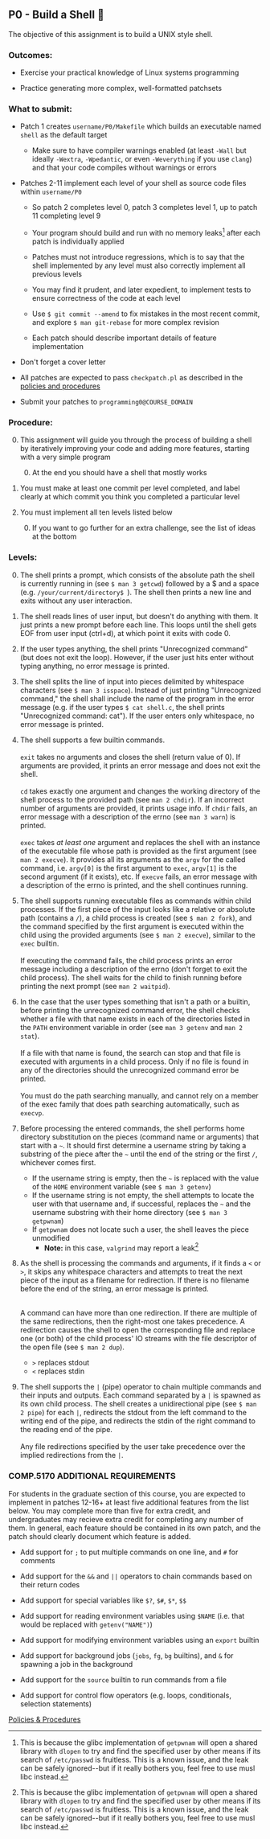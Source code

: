 ## P0 - Build a Shell 🐚

The objective of this assignment is to build a UNIX style shell.

### Outcomes:

* Exercise your practical knowledge of Linux systems programming

* Practice generating more complex, well-formatted patchsets

### What to submit:

* Patch 1 creates `username/P0/Makefile` which builds an executable named `shell` as the default target

    * Make sure to have compiler warnings enabled (at least `-Wall` but ideally `-Wextra`, `-Wpedantic`, or even `-Weverything` if you use `clang`) and that your code compiles without warnings or errors

* Patches 2-11 implement each level of your shell as source code files within `username/P0`

    * So patch 2 completes level 0, patch 3 completes level 1, up to patch 11 completing level 9

    * Your program should build and run with no memory leaks[^1] after each patch is individually applied

    * Patches must not introduce regressions, which is to say that the shell implemented by any level must also correctly implement all previous levels

    * You may find it prudent, and later expedient, to implement tests to ensure correctness of the code at each level

    * Use `$ git commit --amend` to fix mistakes in the most recent commit, and explore `$ man git-rebase` for more complex revision

    * Each patch should describe important details of feature implementation

* Don't forget a cover letter

* All patches are expected to pass `checkpatch.pl` as described in the [policies and procedures](/procedures.md)

* Submit your patches to `programming0@COURSE_DOMAIN`

### Procedure:

0. This assignment will guide you through the process of building a shell by iteratively improving your code and adding more features, starting with a very simple program

    0. At the end you should have a shell that mostly works

0. You must make at least one commit per level completed, and label clearly at which commit you think you completed a particular level

0. You must implement all ten levels listed below

    0. If you want to go further for an extra challenge, see the list of ideas at the bottom

### Levels:

0. The shell prints a prompt, which consists of the absolute path the shell is currently
running in (see `$ man 3 getcwd`) followed by a $ and a space
(e.g. `/your/current/directory$ `). The shell then prints a new line and exits without
any user interaction.

0. The shell reads lines of user input, but doesn't do anything with them.
It just prints a new prompt before each line.
This loops until the shell gets EOF from user input (ctrl+d),
at which point it exits with code 0.

0. If the user types anything, the shell prints "Unrecognized command"
(but does not exit the loop). However, if the user just hits enter without typing anything,
no error message is printed.

0. The shell splits the line of input into pieces delimited by whitespace characters
(see `$ man 3 isspace`). Instead of just printing "Unrecognized command,"
the shell shall include the name of the program in the error message
(e.g. if the user types `$ cat shell.c`, the shell prints "Unrecognized command: cat").
If the user enters only whitespace, no error message is printed.

0. The shell supports a few builtin commands.
<br><br>
`exit` takes no arguments and closes the shell (return value of 0).
If arguments are provided, it prints an error message and does not exit the shell.
<br><br>
`cd` takes exactly one argument and changes the working directory of the shell process
to the provided path (see `man 2 chdir`). If an incorrect number of arguments are provided,
it prints usage info. If `chdir` fails, an error message with a description of
the errno (see `man 3 warn`) is printed.
<br><br>
`exec` takes _at least one_ argument and replaces the shell with an instance of
the executable file whose path is provided as the first argument (see `man 2 execve`).
It provides all its arguments as the `argv` for the called command, i.e.
`argv[0]` is the first argument to `exec`, `argv[1]` is the second argument
(if it exists), etc. If `execve` fails, an error message with a description of the errno
is printed, and the shell continues running.

0. The shell supports running executable files as commands within child processes.
If the first piece of the input looks like a relative or absolute path (contains a `/`),
a child process is created (see `$ man 2 fork`), and the command specified by the first
argument is executed within the child using the provided arguments (see `$ man 2 execve`),
similar to the `exec` builtin.
<br><br>
    If executing the command fails,
the child process prints an error message including a description of the errno
(don't forget to exit the child process).
The shell waits for the child to finish running before printing the next prompt
(see `man 2 waitpid`).
0. In the case that the user types something that isn't a path or a builtin,
before printing the unrecognized command error,
the shell checks whether a file with that name exists in each of the directories listed
in the `PATH` environment variable in order (see `man 3 getenv` and `man 2 stat`).
<br><br>
    If a file with that name is found, the search can stop and that file is executed with
arguments in a child process. Only if no file is found in any of the directories
should the unrecognized command error be printed.
<br><br>
You must do the path searching manually, and cannot rely on a member of the exec family that does path searching automatically, such as `execvp`.

0. Before processing the entered commands,
the shell performs home directory substitution on the pieces (command name or arguments)
that start with a `~`. It should first determine a username string by taking a substring
of the piece after the `~` until the end of the string or the first `/`,
whichever comes first.
    * If the username string is empty, then the `~` is replaced with the value of the `HOME` environment variable (see `$ man 3 getenv`)
    * If the username string is not empty, the shell attempts to locate the user with that username and, if successful, replaces the `~` and the username substring with their home directory (see `$ man 3 getpwnam`)
    * If `getpwnam` does not locate such a user, the shell leaves the piece unmodified
        * **Note:** in this case, `valgrind` may report a leak[^1]

0. As the shell is processing the commands and arguments, if it finds a `<` or `>`,
it skips any whitespace characters and attempts to treat the next piece of the input as
a filename for redirection. If there is no filename before the end of the string,
an error message is printed.
<br><br>

    A command can have more than one redirection.
If there are multiple of the same redirections, then the right-most one takes precedence.
A redirection causes the shell to open the corresponding file and replace one (or both)
of the child process' IO streams with the file descriptor of the open file
(see `$ man 2 dup`).

    * `>` replaces stdout
    * `<` replaces stdin

0. The shell supports the `|` (pipe) operator to chain multiple commands and their
inputs and outputs. Each command separated by a `|` is spawned as its own child process.
The shell creates a unidirectional pipe (see `$ man 2 pipe`) for each `|`, redirects
the stdout from the left command to the writing end of the pipe, and redirects the stdin
of the right command to the reading end of the pipe.
<br><br>
Any file redirections specified by the user take precedence over the implied
redirections from the `|`.

### COMP.5170 ADDITIONAL REQUIREMENTS

For students in the graduate section of this course, you are expected to implement
in patches 12-16+ at least five additional features from the list below. You
may complete more than five for extra credit, and undergraduates may recieve
extra credit for completing any number of them.
In general, each feature should be contained in its own patch, and the patch should
clearly document which feature is added.

* Add support for `;` to put multiple commands on one line, and `#` for comments

* Add support for the `&&` and `||` operators to chain commands based on their return codes

* Add support for special variables like `$?`, `$#`, `$*`, `$$`

* Add support for reading environment variables using `$NAME` (i.e. that would be replaced with `getenv("NAME")`)

* Add support for modifying environment variables using an `export` builtin

* Add support for background jobs (`jobs`, `fg`, `bg` builtins), and `&` for spawning a job in the background

* Add support for the `source` builtin to run commands from a file

* Add support for control flow operators (e.g. loops, conditionals, selection statements)

[Policies & Procedures](/procedures.md)

[^1]: This is because the glibc implementation of `getpwnam` will open a shared library
with `dlopen` to try and find the specified user by other means if its search of
`/etc/passwd` is fruitless. This is a known issue, and the leak can be safely
ignored--but
if it really bothers you, feel free to use musl libc instead.


